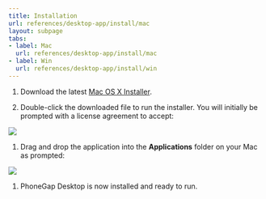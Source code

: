 ```yaml
---
title: Installation
url: references/desktop-app/install/mac
layout: subpage
tabs:
- label: Mac
  url: references/desktop-app/install/mac
- label: Win
  url: references/desktop-app/install/win  
---
```


1. Download the latest [Mac OS X Installer](https://github.com/phonegap/phonegap-app-desktop/releases/download/0.4.0/PhoneGapDesktop.dmg).

1. Double-click the downloaded file to run the installer. You will initially be prompted with a license agreement to accept:

  ![](/images/license-agreement.png)

1. Drag and drop the application into the **Applications** folder on your Mac as prompted:

  ![](/images/drag-to-apps-folder.png)

1. PhoneGap Desktop is now installed and ready to run.
